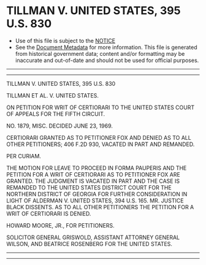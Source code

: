 ---
---

# TILLMAN V. UNITED STATES, 395 U.S. 830

* Use of this file is subject to the [NOTICE](https://github.com/publicdocs/notice/blob/master/NOTICE)
* See the [Document Metadata](../../../) for more information.
  This file is generated from historical government data; content and/or formatting may be inaccurate and out-of-date and should not be used for official purposes.

----------
----------

TILLMAN V. UNITED STATES, 395 U.S. 830

TILLMAN ET AL. V. UNITED STATES.

ON PETITION FOR WRIT OF CERTIORARI TO THE UNITED STATES COURT OF APPEALS FOR THE FIFTH CIRCUIT.

NO. 1879, MISC.  DECIDED JUNE 23, 1969.

CERTIORARI GRANTED AS TO PETITIONER FOX AND DENIED AS TO ALL OTHER PETITIONERS; 406 F.2D 930, VACATED IN PART AND REMANDED.

PER CURIAM.

THE MOTION FOR LEAVE TO PROCEED IN FORMA PAUPERIS AND THE PETITION FOR A WRIT OF CERTIORARI AS TO PETITIONER FOX ARE GRANTED.  THE JUDGMENT IS VACATED IN PART AND THE CASE IS REMANDED TO THE UNITED STATES DISTRICT COURT FOR THE NORTHERN DISTRICT OF GEORGIA FOR FURTHER CONSIDERATION IN LIGHT OF ALDERMAN V. UNITED STATES, 394 U.S. 165.  MR. JUSTICE BLACK DISSENTS.  AS TO ALL OTHER PETITIONERS THE PETITION FOR A WRIT OF CERTIORARI IS DENIED.

HOWARD MOORE, JR., FOR PETITIONERS.

SOLICITOR GENERAL GRISWOLD, ASSISTANT ATTORNEY GENERAL WILSON, AND BEATRICE ROSENBERG FOR THE UNITED STATES.


----------
----------


